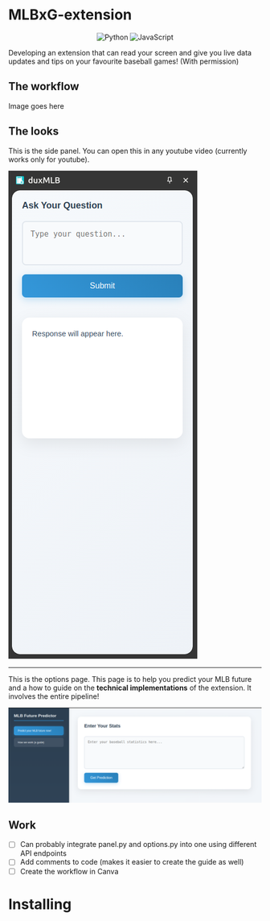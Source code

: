 # MLBxG-extension

<p align="center">
  <img src="https://img.shields.io/badge/Code-Python-informational?style=flat&logo=python&color=blue" alt="Python" />
  <img src="https://img.shields.io/badge/Code-JavaScript-informational?style=flat&logo=javascript&color=yellow" alt="JavaScript" />
</p>

Developing an extension that can read your screen and give you live data updates and tips on your favourite baseball games! (With permission)

## The workflow

Image goes here

## The looks

This is the side panel. You can open this in any youtube video (currently works only for youtube).

![side panel](images/panel.png)

---

This is the options page. This page is to help you predict your MLB future and a how to guide on the **technical implementations** of the extension. It involves the entire pipeline!

![options page](images/options.png)

## Work

- [ ] Can probably integrate panel.py and options.py into one using different API endpoints
- [ ] Add comments to code (makes it easier to create the guide as well)
- [ ] Create the workflow in Canva

# Installing
